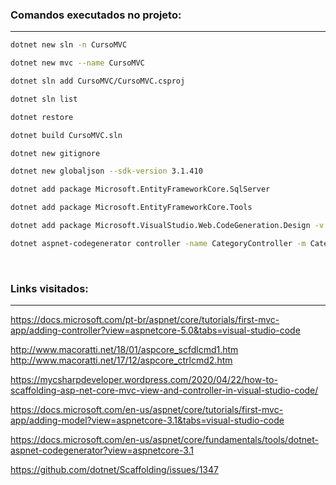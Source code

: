 
### Comandos executados no projeto:
---
```bash
dotnet new sln -n CursoMVC

dotnet new mvc --name CursoMVC

dotnet sln add CursoMVC/CursoMVC.csproj

dotnet sln list

dotnet restore

dotnet build CursoMVC.sln

dotnet new gitignore

dotnet new globaljson --sdk-version 3.1.410

dotnet add package Microsoft.EntityFrameworkCore.SqlServer

dotnet add package Microsoft.EntityFrameworkCore.Tools

dotnet add package Microsoft.VisualStudio.Web.CodeGeneration.Design -v 3.1.0

dotnet aspnet-codegenerator controller -name CategoryController -m Category -dc Context -outDir Controllers -udl -scripts
```

<br>

### Links visitados:
---

https://docs.microsoft.com/pt-br/aspnet/core/tutorials/first-mvc-app/adding-controller?view=aspnetcore-5.0&tabs=visual-studio-code

http://www.macoratti.net/18/01/aspcore_scfdlcmd1.htm
http://www.macoratti.net/17/12/aspcore_ctrlcmd2.htm

https://mycsharpdeveloper.wordpress.com/2020/04/22/how-to-scaffolding-asp-net-core-mvc-view-and-controller-in-visual-studio-code/

https://docs.microsoft.com/en-us/aspnet/core/tutorials/first-mvc-app/adding-model?view=aspnetcore-3.1&tabs=visual-studio-code

https://docs.microsoft.com/en-us/aspnet/core/fundamentals/tools/dotnet-aspnet-codegenerator?view=aspnetcore-3.1

https://github.com/dotnet/Scaffolding/issues/1347
